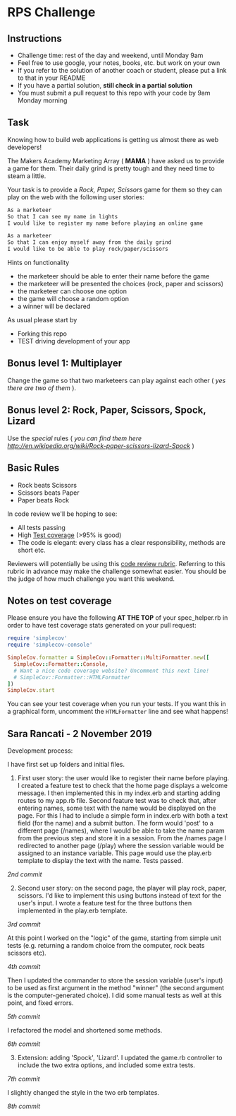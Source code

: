 # RPS Challenge

Instructions
-------

* Challenge time: rest of the day and weekend, until Monday 9am
* Feel free to use google, your notes, books, etc. but work on your own
* If you refer to the solution of another coach or student, please put a link to that in your README
* If you have a partial solution, **still check in a partial solution**
* You must submit a pull request to this repo with your code by 9am Monday morning

Task
----

Knowing how to build web applications is getting us almost there as web developers!

The Makers Academy Marketing Array ( **MAMA** ) have asked us to provide a game for them. Their daily grind is pretty tough and they need time to steam a little.

Your task is to provide a _Rock, Paper, Scissors_ game for them so they can play on the web with the following user stories:

```sh
As a marketeer
So that I can see my name in lights
I would like to register my name before playing an online game

As a marketeer
So that I can enjoy myself away from the daily grind
I would like to be able to play rock/paper/scissors
```

Hints on functionality

- the marketeer should be able to enter their name before the game
- the marketeer will be presented the choices (rock, paper and scissors)
- the marketeer can choose one option
- the game will choose a random option
- a winner will be declared


As usual please start by

* Forking this repo
* TEST driving development of your app


## Bonus level 1: Multiplayer

Change the game so that two marketeers can play against each other ( _yes there are two of them_ ).

## Bonus level 2: Rock, Paper, Scissors, Spock, Lizard

Use the _special_ rules ( _you can find them here http://en.wikipedia.org/wiki/Rock-paper-scissors-lizard-Spock_ )

## Basic Rules

- Rock beats Scissors
- Scissors beats Paper
- Paper beats Rock

In code review we'll be hoping to see:

* All tests passing
* High [Test coverage](https://github.com/makersacademy/course/blob/master/pills/test_coverage.md) (>95% is good)
* The code is elegant: every class has a clear responsibility, methods are short etc.

Reviewers will potentially be using this [code review rubric](docs/review.md).  Referring to this rubric in advance may make the challenge somewhat easier.  You should be the judge of how much challenge you want this weekend.

Notes on test coverage
----------------------

Please ensure you have the following **AT THE TOP** of your spec_helper.rb in order to have test coverage stats generated
on your pull request:

```ruby
require 'simplecov'
require 'simplecov-console'

SimpleCov.formatter = SimpleCov::Formatter::MultiFormatter.new([
  SimpleCov::Formatter::Console,
  # Want a nice code coverage website? Uncomment this next line!
  # SimpleCov::Formatter::HTMLFormatter
])
SimpleCov.start
```

You can see your test coverage when you run your tests. If you want this in a graphical form, uncomment the `HTMLFormatter` line and see what happens!

Sara Rancati - 2 November 2019
----------------------
Development process:

I have first set up folders and initial files.

1. First user story:
the user would like to register their name before playing. I created a feature test to check that the home page displays a welcome message. I then implemented this in my index.erb and starting adding routes to my app.rb file. Second feature test was to check that, after entering names, some text with the name would be displayed on the page. For this I had to include a simple form in index.erb with both a text field (for the name) and a submit button. The form would 'post' to a different page (/names), where I would be able to take the name param from the previous step and store it in a session. From the /names page I redirected to another page (/play) where the session variable would be assigned to an instance variable. This page would use the play.erb template to display the text with the name. Tests passed.

*2nd commit*

2. Second user story: on the second page, the player will play rock, paper, scissors. I'd like to implement this using buttons instead of text for the user's input. I wrote a feature test for the three buttons then implemented in the play.erb template.

*3rd commit*

At this point I worked on the "logic" of the game, starting from simple unit tests (e.g. returning a random choice from the computer, rock beats scissors etc).

*4th commit*

Then I updated the commander to store the session variable (user's input) to be used as first argument in the method "winner" (the second argument is the computer-generated choice). I did some manual tests as well at this point, and fixed errors.

*5th commit*

I refactored the model and shortened some methods.

*6th commit*

3. Extension: adding 'Spock', 'Lizard'. I updated the game.rb controller to include the two extra options, and included some extra tests.

*7th commit*

I slightly changed the style in the two erb templates.

*8th commit*

